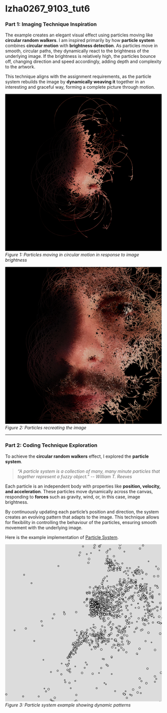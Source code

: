 # lzha0267_9103_tut6

### Part 1: Imaging Technique Inspiration

The example creates an elegant visual effect using particles moving like **circular random walkers**. I am inspired primarily by how **particle system** combines **circular motion** with **brightness detection**. As particles move in smooth, circular paths, they dynamically react to the brightness of the underlying image. If the brightness is relatively high, the particles bounce off, changing direction and speed accordingly, adding depth and complexity to the artwork.  

This technique aligns with the assignment requirements, as the particle system rebuilds the image by **dynamically weaving it** together in an interesting and graceful way, forming a complete picture through motion.  

![Circular random walker 1](images/circular_random_walker_1.png)
*Figure 1: Particles moving in circular motion in response to image brightness*

![Circular random walker 2](images/circular_random_walker_2.png)
*Figure 2: Particles recreating the image*

---

### Part 2: Coding Technique Exploration

To achieve the **circular random walkers** effect, I explored the **particle system**.  

> *“A particle system is a collection of many, many minute particles that together represent a fuzzy object.” -- William T. Reeves*  

Each particle is an independent body with properties like **position, velocity, and acceleration**. These particles move dynamically across the canvas, responding to **forces** such as gravity, wind, or, in this case, image brightness.  

By continuously updating each particle’s position and direction, the system creates an evolving pattern that adapts to the image. This technique allows for flexibility in controlling the behaviour of the particles, ensuring smooth movement with the underlying image.  

Here is the example implementation of [Particle System](https://editor.p5js.org/soh25@sva.edu/sketches/B1KK2I1k4).  

![Particle System example](images/particle_system.png)
*Figure 3: Particle system example showing dynamic patterns*
